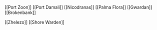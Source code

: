 [[Port Zoon]]
[[Port Damali]]
[[Nicodranas]]
[[Palma Flora]]
[[Gwardan]]
[[Brokenbank]]

[[Zhelezo]]
[[Shore Warden]]
